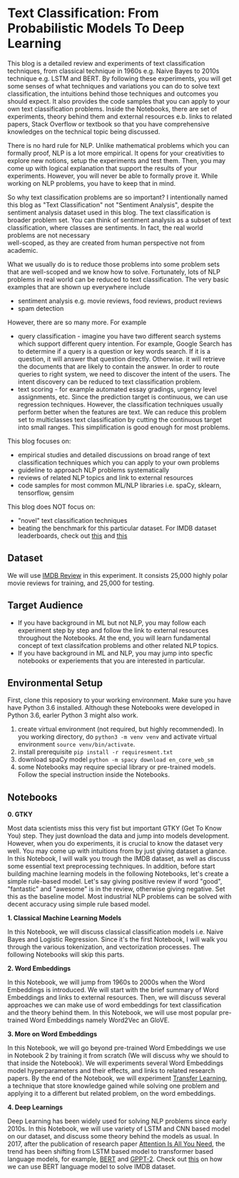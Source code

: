 # Text Classification: From Probabilistic Models To Deep Learning

This blog is a detailed review and experiments of text classification techniques, from classical technique in 1960s
e.g. Naive Bayes to 2010s technique e.g. LSTM and BERT. By following these experiments, you will
get some senses of what techniques and variations you can do to solve text classification, 
the intuitions behind those techniques and outcomes you should expect. 
It also provides the code samples that you can apply to your own text classification problems.
Inside the Notebooks, there are set of experiments, theory behind them and external resources
e.b. links to related papers, Stack Overflow or textbook so that you have
comprehensive knowledges on the technical topic being discussed.

There is no hard rule for NLP. Unlike mathematical problems which you can formally proof, NLP is a lot more empirical. 
It opens for your creativities to explore new notions, setup the experiments and test them.
Then, you may come up with logical explanation that support the results of your experiments. However, you will never be able to formally prove it. While working on NLP problems, you have to keep that in mind.

So why text classification problems are so important? I intentionally named this blog as
"Text Classification" not "Sentiment Analysis", despite the sentiment
analysis dataset used in this blog. The text classification is broader problem set.
You can think of sentiment analysis as a subset of text classification, 
where classes are sentiments. In fact, the real world problems are not necessary  
well-scoped, as they are created from human perspective not from academic. 

What we usually do is to reduce those problems into
some problem sets that are well-scoped and we know how to solve. Fortunately, lots of 
NLP problems in real world can be reduced to text classification. The very basic examples
that are shown up everywhere include
- sentiment analysis e.g. movie reviews, food reviews, product reviews
- spam detection

However, there are so many more. For example
- query classification - imagine you have two different search systems which support different query intention. For example, Google Search has to determine if a query is a question or key words search. If it is a question, it will answer that question directly. Otherwise. it will retrieve the documents that are likely to contain the answer. In order to route queries to right system, we need to discover the intent of the users. The intent discovery can be reduced to text classification problem.
- text scoring - for example automated essay gradings, urgency level assignments, etc. Since the prediction target is continuous, we can use regression techniques. However, the classification techniques usually perform better when the features are text. We can reduce this problem set to multiclasses text classification by cutting the continuous target into small ranges. This simplification is good enough for most problems.

This blog focuses on:

- empirical studies and detailed discussions on broad range of text classification techniques which you can apply to your own problems
- guideline to approach NLP problems systematically
- reviews of related NLP topics and link to external resources 
- code samples for most common ML/NLP libraries i.e. spaCy, sklearn, tensorflow, gensim 


This blog does NOT focus on:
- "novel" text classification techniques
- beating the benchmark for this particular dataset. For IMDB dataset leaderboards, check out [this](http://nlpprogress.com/english/sentiment_analysis.html) and [this](https://paperswithcode.com/sota/sentiment-analysis-on-imdb)


## Dataset
We will use [IMDB Review](http://ai.stanford.edu/~amaas/data/sentiment/) in this experiment. It consists 25,000 highly polar movie reviews for training, and 25,000 for testing. 



## Target Audience
- If you have background in ML but not NLP, you may follow each experiment step by step
and follow the link to external resources throughout the Notebooks. At the end, you will learn fundamental concept
of text classifcation problems and other related NLP topics.
- If you have background in ML and NLP, you may jump into specfic notebooks or experiements
that you are interested in particular.
    
## Environmental Setup
First, clone this reposiory to your working environment. Make sure you have have Python 3.6 installed.
Although these Notebooks were developed in Python 3.6, earler Python 3 might also work. 

1. create virtual environment (not required, but highly recommended). In you working directory,
do `python3 -m venv venv` and activate virtual environment `source venv/bin/activate`. 
2. install prerequisite `pip install -r requiresment.txt`
3. download spaCy model `python -m spacy download en_core_web_sm`
4. some Notebooks may require special library or pre-trained models. Follow the special instruction inside the Notebooks.


## Notebooks
    
**0. GTKY**

Most data scientists miss this very fist but important GTKY (Get To Know You) step. 
They just download the data and jump into models development. 
However, when you do experiments, it is crucial to know the dataset very well. 
You may come up with intuitions from by just giving dataset a glance. In this Notebook, 
I will walk you trough the IMDB dataset, as well as discuss some essential text preprocessing techniques. 
In addition, before start building machine learning models in the following Notebooks, let's create a simple 
rule-based model. Let's say giving positive review if word "good", "fantastic" and "awesome" is in the review, otherwise giving negative. Set this as the baseline model. Most industrial NLP problems can be solved with decent accuracy using simple rule based model.


**1. Classical Machine Learning Models**

In this Notebook, we will discuss classical classification models i.e. Naive Bayes and Logistic Regression. Since it's the first Notebook, I will walk you through the various tokenization, and vectorization processes. The following Notebooks will skip this parts.

**2. Word Embeddings**

In this Notebook, we will jump from 1960s to 2000s when the Word Embeddings is introduced. We will start with the brief summary of Word Embeddings and links to external resources. Then, we will discuss several approaches we can make use of word embeddings for text classification and the theory behind them. In this Notebook, we will use most popular pre-trained Word Embeddings namely Word2Vec an GloVE.


**3. More on Word Embeddings**

In this Notebook, we will go beyond pre-trained Word Embeddings we use in Notebook 2 by training it from scratch (We will discuss why we should to that inside the Notebook). We will experiments several Word Embeddings model hyperparameters and their effects, and links to related research papers. By the end of the Notebook, we will experiment [Transfer Learning](https://en.wikipedia.org/wiki/Transfer_learning), a technique that store knowledge gained while solving one problem and applying it to a different but related problem, on the word embeddings.


**4. Deep Learnings**

Deep Learning has been widely used for solving NLP problems since early 2010s. In this Notebook, we will use variety of LSTM and CNN based model on our dataset, and discuss some theory behind the models as usual. In 2017, after the publication of research paper [Attention Is All You Need](https://arxiv.org/abs/1706.03762), the trend has been shifting from LSTM based model to transformer based language models, for example, [BERT](https://arxiv.org/abs/1810.04805) and [GPPT-2](https://cdn.openai.com/better-language-models/language_models_are_unsupervised_multitask_learners.pdf). Check out [this](https://github.com/google-research/bert/blob/master/predicting_movie_reviews_with_bert_on_tf_hub.ipynb) on how we can use BERT language model to solve IMDB dataset.

